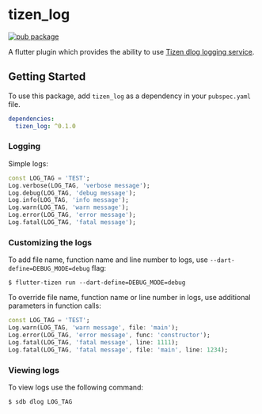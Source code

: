 # tizen_log

[![pub package](https://img.shields.io/pub/v/tizen_log.svg)](https://pub.dev/packages/tizen_log)

A flutter plugin which provides the ability to use [Tizen dlog logging service](https://docs.tizen.org/application/native/guides/error/system-logs/).

## Getting Started

To use this package, add `tizen_log` as a dependency in your `pubspec.yaml` file.

```yaml
dependencies:
  tizen_log: ^0.1.0
```

### Logging

Simple logs:

```dart
const LOG_TAG = 'TEST';
Log.verbose(LOG_TAG, 'verbose message');
Log.debug(LOG_TAG, 'debug message');
Log.info(LOG_TAG, 'info message');
Log.warn(LOG_TAG, 'warn message');
Log.error(LOG_TAG, 'error message');
Log.fatal(LOG_TAG, 'fatal message');
```

### Customizing the logs

To add file name, function name and line number to logs, use `--dart-define=DEBUG_MODE=debug` flag:

```console
$ flutter-tizen run --dart-define=DEBUG_MODE=debug
```

To override file name, function name or line number in logs, use additional parameters in function calls:

```dart
const LOG_TAG = 'TEST';
Log.warn(LOG_TAG, 'warn message', file: 'main');
Log.error(LOG_TAG, 'error message', func: 'constructor');
Log.fatal(LOG_TAG, 'fatal message', line: 1111);
Log.fatal(LOG_TAG, 'fatal message', file: 'main', line: 1234);
```

### Viewing logs

To view logs use the following command:

```console
$ sdb dlog LOG_TAG
```
